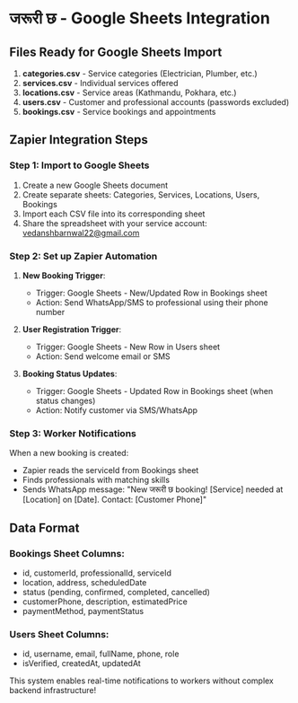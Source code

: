 # जरूरी छ - Google Sheets Integration

## Files Ready for Google Sheets Import

1. **categories.csv** - Service categories (Electrician, Plumber, etc.)
2. **services.csv** - Individual services offered
3. **locations.csv** - Service areas (Kathmandu, Pokhara, etc.)
4. **users.csv** - Customer and professional accounts (passwords excluded)
5. **bookings.csv** - Service bookings and appointments

## Zapier Integration Steps

### Step 1: Import to Google Sheets
1. Create a new Google Sheets document
2. Create separate sheets: Categories, Services, Locations, Users, Bookings
3. Import each CSV file into its corresponding sheet
4. Share the spreadsheet with your service account: vedanshbarnwal22@gmail.com

### Step 2: Set up Zapier Automation
1. **New Booking Trigger**: 
   - Trigger: Google Sheets - New/Updated Row in Bookings sheet
   - Action: Send WhatsApp/SMS to professional using their phone number
   
2. **User Registration Trigger**:
   - Trigger: Google Sheets - New Row in Users sheet
   - Action: Send welcome email or SMS

3. **Booking Status Updates**:
   - Trigger: Google Sheets - Updated Row in Bookings sheet (when status changes)
   - Action: Notify customer via SMS/WhatsApp

### Step 3: Worker Notifications
When a new booking is created:
- Zapier reads the serviceId from Bookings sheet
- Finds professionals with matching skills
- Sends WhatsApp message: "New जरूरी छ booking! [Service] needed at [Location] on [Date]. Contact: [Customer Phone]"

## Data Format

### Bookings Sheet Columns:
- id, customerId, professionalId, serviceId
- location, address, scheduledDate
- status (pending, confirmed, completed, cancelled)
- customerPhone, description, estimatedPrice
- paymentMethod, paymentStatus

### Users Sheet Columns:
- id, username, email, fullName, phone, role
- isVerified, createdAt, updatedAt

This system enables real-time notifications to workers without complex backend infrastructure!
